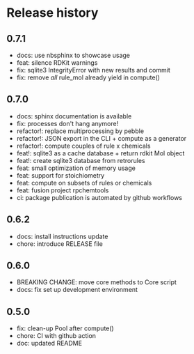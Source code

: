 # Release history

## 0.7.1
- docs: use nbsphinx to showcase usage
- feat: silence RDKit warnings
- fix: sqlite3 IntegrityError with new results and commit
- fix: remove *all* rule_mol already yield in compute()

## 0.7.0
- docs: sphinx documentation is available
- fix: processes don't hang anymore!
- refactor!: replace multiprocessing by pebble
- refactor!: JSON export in the CLI + compute as a generator
- refactor!: compute couples of rule x chemicals
- feat!: sqlite3 as a cache database + return rdkit Mol object
- feat!: create sqlite3 database from retrorules
- feat: small optimization of memory usage
- feat: support for stoichiometry
- feat: compute on subsets of rules or chemicals  
- feat: fusion project rpchemtools
- ci: package publication is automated by github workflows

## 0.6.2
- docs: install instructions update
- chore: introduce RELEASE file

## 0.6.0
- BREAKING CHANGE: move core methods to Core script
- docs: fix set up development environment

## 0.5.0
- fix: clean-up Pool after compute()
- chore: CI with github action
- doc: updated README


